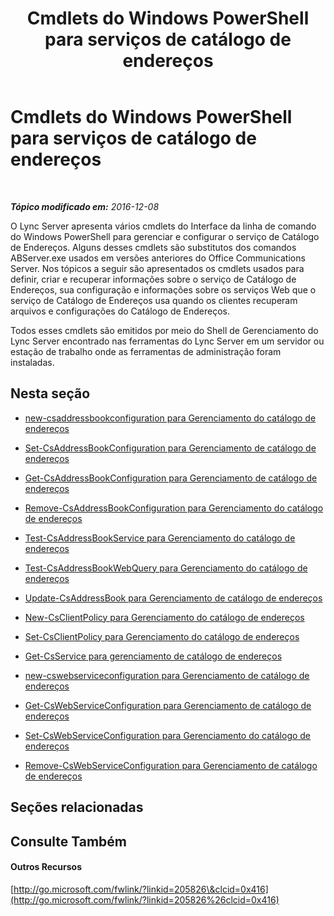 ﻿---
title: Cmdlets do Windows PowerShell para serviços de catálogo de endereços
TOCTitle: Cmdlets do Windows PowerShell para gerenciamento de catálogo de endereços
ms:assetid: 73bfa949-5628-4156-ad20-fe07a0dc6216
ms:mtpsurl: https://technet.microsoft.com/pt-br/library/Gg429708(v=OCS.15)
ms:contentKeyID: 49307114
ms.date: 12/10/2016
mtps_version: v=OCS.15
ms.translationtype: HT
---

# Cmdlets do Windows PowerShell para serviços de catálogo de endereços

 

_**Tópico modificado em:** 2016-12-08_

O Lync Server apresenta vários cmdlets do Interface da linha de comando do Windows PowerShell para gerenciar e configurar o serviço de Catálogo de Endereços. Alguns desses cmdlets são substitutos dos comandos ABServer.exe usados em versões anteriores do Office Communications Server. Nos tópicos a seguir são apresentados os cmdlets usados para definir, criar e recuperar informações sobre o serviço de Catálogo de Endereços, sua configuração e informações sobre os serviços Web que o serviço de Catálogo de Endereços usa quando os clientes recuperam arquivos e configurações do Catálogo de Endereços.

Todos esses cmdlets são emitidos por meio do Shell de Gerenciamento do Lync Server encontrado nas ferramentas do Lync Server em um servidor ou estação de trabalho onde as ferramentas de administração foram instaladas.

## Nesta seção

  - [new-csaddressbookconfiguration para Gerenciamento do catálogo de endereços](lync-server-2013-new-csaddressbookconfiguration-for-address-book-management.md)

  - [Set-CsAddressBookConfiguration para Gerenciamento de catálogo de endereços](lync-server-2013-set-csaddressbookconfiguration-for-address-book-management.md)

  - [Get-CsAddressBookConfiguration para Gerenciamento de catálogo de endereços](lync-server-2013-get-csaddressbookconfiguration-for-address-book-management.md)

  - [Remove-CsAddressBookConfiguration para Gerenciamento do catálogo de endereços](lync-server-2013-remove-csaddressbookconfiguration-for-address-book-management.md)

  - [Test-CsAddressBookService para Gerenciamento do catálogo de endereços](lync-server-2013-test-csaddressbookservice-for-address-book-management.md)

  - [Test-CsAddressBookWebQuery para Gerenciamento do catálogo de endereços](lync-server-2013-test-csaddressbookwebquery-for-address-book-management.md)

  - [Update-CsAddressBook para Gerenciamento de catálogo de endereços](lync-server-2013-update-csaddressbook-for-address-book-management.md)

  - [New-CsClientPolicy para Gerenciamento do catálogo de endereços](lync-server-2013-new-csclientpolicy-for-address-book-management.md)

  - [Set-CsClientPolicy para Gerenciamento do catálogo de endereços](lync-server-2013-set-csclientpolicy-for-address-book-management.md)

  - [Get-CsService para gerenciamento de catálogo de endereços](lync-server-2013-get-csservice-for-address-book-management.md)

  - [new-cswebserviceconfiguration para Gerenciamento de catálogo de endereços](lync-server-2013-new-cswebserviceconfiguration-for-address-book-management.md)

  - [Get-CsWebServiceConfiguration para Gerenciamento de catálogo de endereços](lync-server-2013-get-cswebserviceconfiguration-for-address-book-management.md)

  - [Set-CsWebServiceConfiguration para Gerenciamento do catálogo de endereços](lync-server-2013-set-cswebserviceconfiguration-for-address-book-management.md)

  - [Remove-CsWebServiceConfiguration para Gerenciamento de catálogo de endereços](lync-server-2013-remove-cswebserviceconfiguration-for-address-book-management.md)

## Seções relacionadas

## Consulte Também

#### Outros Recursos

[http://go.microsoft.com/fwlink/?linkid=205826\&clcid=0x416](http://go.microsoft.com/fwlink/?linkid=205826%26clcid=0x416)

